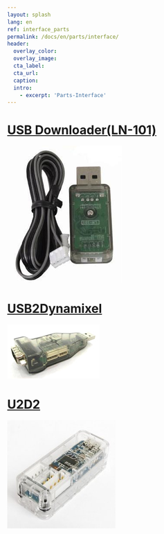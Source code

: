 ```yaml
---
layout: splash
lang: en
ref: interface_parts
permalink: /docs/en/parts/interface/
header:
  overlay_color:
  overlay_image:
  cta_label:
  cta_url:
  caption:
  intro:
    - excerpt: 'Parts-Interface'
---
```


# [USB Downloader(LN-101)](#usb-downloaderln-101)

[![](/assets/images/parts/interface/ln101.jpg)](/docs/en/parts/interface/ln-101/)

# [USB2Dynamixel](#usb2dynamixel)

[![](/assets/images/parts/interface/usb2dynamixel_product.jpg)](/docs/en/parts/interface/usb2dynamixel/)

# [U2D2](#u2d2)

[![](/assets/images/parts/interface/u2d2_product.jpg)](/docs/en/parts/interface/u2d2/)
